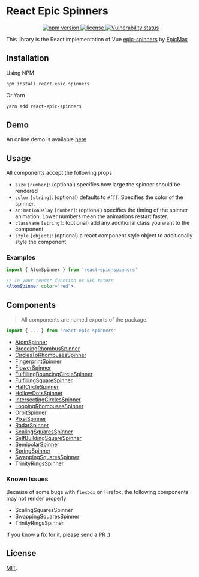 # React Epic Spinners

<p align="center">
  <a href="https://www.npmjs.com/package/react-epic-spinners">
    <img src="https://img.shields.io/npm/v/react-epic-spinners.svg" alt="npm version" />
  </a>
  <a href="https://github.com/bondz/react-epic-spinners/blob/master/LICENSE.md">
    <img src="https://img.shields.io/npm/l/react-epic-spinners.svg" alt="license" />
  </a>
  <a href="https://snyk.io/test/github/bondz/react-epic-spinners">
    <img src="https://snyk.io/test/github/bondz/react-epic-spinners/badge.svg" alt="Vulnerability status" />
  </a>
</p>

This library is the React implementation of Vue [epic-spinners](http://epic-spinners.epicmax.co/) by [EpicMax](https://github.com/epicmaxco/epic-spinners)

## Installation

Using NPM

```bash
npm install react-epic-spinners
```

Or Yarn

```bash
yarn add react-epic-spinners
```

## Demo

An online demo is available [here](https://bondz.github.io/react-epic-spinners/)

## Usage

All components accept the following props

* `size` `[number]`: (optional) specifies how large the spinner should be rendered
* `color` `[string]`: (optional) defaults to `#fff`. Specifies the color of the spinner.
* `animationDelay` `[number]`: (optional) specifies the timing of the spinner animation. Lower numbers mean the animations restart faster.
* `className` `[string]`: (optional) add any additional class you want to the component
* `style` `[object]`: (optional) a react component style object to additionally style the component

### Examples

```jsx
import { AtomSpinner } from 'react-epic-spinners'

// In your render function or SFC return
<AtomSpinner color="red">
```

## Components

> All components are named exports of the package.

```jsx
import { ... } from 'react-epic-spinners'
```

* [AtomSpinner](/src/components/AtomSpinner.js)
* [BreedingRhombusSpinner](/src/components/BreedingRhombusSpinner.js)
* [CirclesToRhombusesSpinner](/src/components/CirclesToRhombusesSpinner.js)
* [FingerprintSpinner](/src/components/FingerprintSpinner.js)
* [FlowerSpinner](/src/components/FlowerSpinner.js)
* [FulfillingBouncingCircleSpinner](/src/components/FulfillingBouncingCircleSpinner.js)
* [FulfillingSquareSpinner](/src/components/FulfillingSquareSpinner.js)
* [HalfCircleSpinner](/src/components/HalfCircleSpinner.js)
* [HollowDotsSpinner](/src/components/HollowDotsSpinner.js)
* [IntersectingCirclesSpinner](/src/components/IntersectingCirclesSpinner.js)
* [LoopingRhombusesSpinner](/src/components/LoopingRhombusesSpinner.js)
* [OrbitSpinner](/src/components/OrbitSpinner.js)
* [PixelSpinner](/src/components/PixelSpinner.js)
* [RadarSpinner](/src/components/RadarSpinner.js)
* [ScalingSquaresSpinner](/src/components/ScalingSquaresSpinner.js)
* [SelfBuildingSquareSpinner](/src/components/SelfBuildingSquareSpinner.js)
* [SemipolarSpinner](/src/components/SemipolarSpinner.js)
* [SpringSpinner](/src/components/SpringSpinner.js)
* [SwappingSquaresSpinner](/src/components/SwappingSquaresSpinner.js)
* [TrinityRingsSpinner](/src/components/TrinityRingsSpinner.js)

### Known Issues

Because of some bugs with `flexbox` on Firefox, the following components may not render properly

* ScalingSquaresSpinner
* SwappingSquaresSpinner
* TrinityRingsSpinner

If you know a fix for it, please send a PR :)

## License

[MIT](LICENSE).
